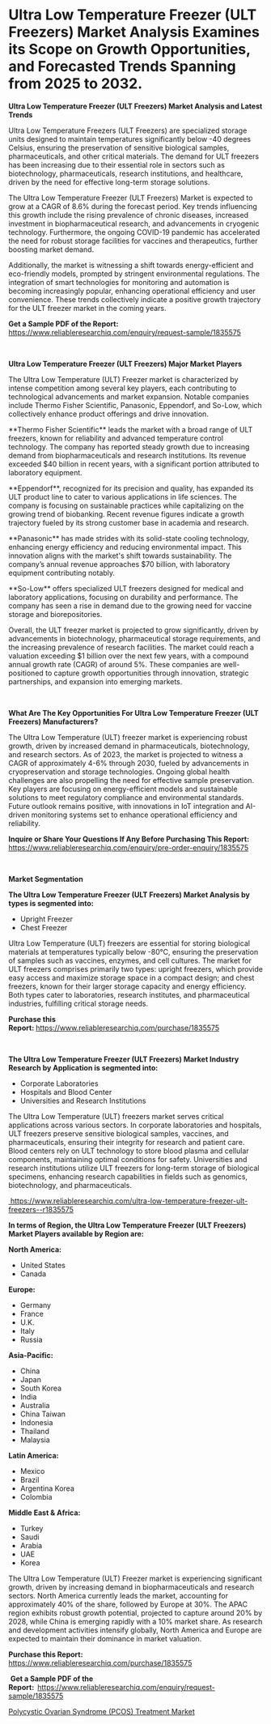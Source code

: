 <p><h1>Ultra Low Temperature Freezer (ULT Freezers) Market Analysis Examines its Scope on Growth Opportunities, and Forecasted Trends Spanning from 2025 to 2032.</h1></p><p><strong>Ultra Low Temperature Freezer (ULT Freezers) Market Analysis and Latest Trends</strong></p>
<p><p>Ultra Low Temperature Freezers (ULT Freezers) are specialized storage units designed to maintain temperatures significantly below -40 degrees Celsius, ensuring the preservation of sensitive biological samples, pharmaceuticals, and other critical materials. The demand for ULT freezers has been increasing due to their essential role in sectors such as biotechnology, pharmaceuticals, research institutions, and healthcare, driven by the need for effective long-term storage solutions.</p><p>The Ultra Low Temperature Freezer (ULT Freezers) Market is expected to grow at a CAGR of 8.6% during the forecast period. Key trends influencing this growth include the rising prevalence of chronic diseases, increased investment in biopharmaceutical research, and advancements in cryogenic technology. Furthermore, the ongoing COVID-19 pandemic has accelerated the need for robust storage facilities for vaccines and therapeutics, further boosting market demand.</p><p>Additionally, the market is witnessing a shift towards energy-efficient and eco-friendly models, prompted by stringent environmental regulations. The integration of smart technologies for monitoring and automation is becoming increasingly popular, enhancing operational efficiency and user convenience. These trends collectively indicate a positive growth trajectory for the ULT freezer market in the coming years.</p></p>
<p><strong>Get a Sample PDF of the Report:&nbsp;</strong> <a href="https://www.reliableresearchiq.com/enquiry/request-sample/1835575?utm_campaign=3547&utm_medium=2&utm_source=Github&utm_content=ia&utm_term=26032025&utm_id=ultra-low-temperature-freezer-ult-freezers">https://www.reliableresearchiq.com/enquiry/request-sample/1835575</a></p>
<p>&nbsp;</p>
<p><strong>Ultra Low Temperature Freezer (ULT Freezers) Major Market Players</strong></p>
<p><p>The Ultra Low Temperature (ULT) Freezer market is characterized by intense competition among several key players, each contributing to technological advancements and market expansion. Notable companies include Thermo Fisher Scientific, Panasonic, Eppendorf, and So-Low, which collectively enhance product offerings and drive innovation.</p><p>**Thermo Fisher Scientific** leads the market with a broad range of ULT freezers, known for reliability and advanced temperature control technology. The company has reported steady growth due to increasing demand from biopharmaceuticals and research institutions. Its revenue exceeded $40 billion in recent years, with a significant portion attributed to laboratory equipment.</p><p>**Eppendorf**, recognized for its precision and quality, has expanded its ULT product line to cater to various applications in life sciences. The company is focusing on sustainable practices while capitalizing on the growing trend of biobanking. Recent revenue figures indicate a growth trajectory fueled by its strong customer base in academia and research.</p><p>**Panasonic** has made strides with its solid-state cooling technology, enhancing energy efficiency and reducing environmental impact. This innovation aligns with the market's shift towards sustainability. The company’s annual revenue approaches $70 billion, with laboratory equipment contributing notably.</p><p>**So-Low** offers specialized ULT freezers designed for medical and laboratory applications, focusing on durability and performance. The company has seen a rise in demand due to the growing need for vaccine storage and biorepositories.</p><p>Overall, the ULT freezer market is projected to grow significantly, driven by advancements in biotechnology, pharmaceutical storage requirements, and the increasing prevalence of research facilities. The market could reach a valuation exceeding $1 billion over the next few years, with a compound annual growth rate (CAGR) of around 5%. These companies are well-positioned to capture growth opportunities through innovation, strategic partnerships, and expansion into emerging markets.</p></p>
<p>&nbsp;</p>
<p><strong>What Are The Key Opportunities For Ultra Low Temperature Freezer (ULT Freezers) Manufacturers?</strong></p>
<p><p>The Ultra Low Temperature (ULT) freezer market is experiencing robust growth, driven by increased demand in pharmaceuticals, biotechnology, and research sectors. As of 2023, the market is projected to witness a CAGR of approximately 4-6% through 2030, fueled by advancements in cryopreservation and storage technologies. Ongoing global health challenges are also propelling the need for effective sample preservation. Key players are focusing on energy-efficient models and sustainable solutions to meet regulatory compliance and environmental standards. Future outlook remains positive, with innovations in IoT integration and AI-driven monitoring systems set to enhance operational efficiency and reliability.</p></p>
<p><strong>Inquire or Share Your Questions If Any Before Purchasing This Report:</strong> <a href="https://www.reliableresearchiq.com/enquiry/pre-order-enquiry/1835575?utm_campaign=3547&utm_medium=2&utm_source=Github&utm_content=ia&utm_term=26032025&utm_id=ultra-low-temperature-freezer-ult-freezers">https://www.reliableresearchiq.com/enquiry/pre-order-enquiry/1835575</a></p>
<p>&nbsp;</p>
<p><strong>Market Segmentation</strong></p>
<p><strong>The Ultra Low Temperature Freezer (ULT Freezers) Market Analysis by types is segmented into:</strong></p>
<p><ul><li>Upright Freezer</li><li>Chest Freezer</li></ul></p>
<p><p>Ultra Low Temperature (ULT) freezers are essential for storing biological materials at temperatures typically below -80°C, ensuring the preservation of samples such as vaccines, enzymes, and cell cultures. The market for ULT freezers comprises primarily two types: upright freezers, which provide easy access and maximize storage space in a compact design; and chest freezers, known for their larger storage capacity and energy efficiency. Both types cater to laboratories, research institutes, and pharmaceutical industries, fulfilling critical storage needs.</p></p>
<p><strong>Purchase this Report:&nbsp;</strong><a href="https://www.reliableresearchiq.com/purchase/1835575?utm_campaign=3547&utm_medium=2&utm_source=Github&utm_content=ia&utm_term=26032025&utm_id=ultra-low-temperature-freezer-ult-freezers">https://www.reliableresearchiq.com/purchase/1835575</a></p>
<p>&nbsp;</p>
<p><strong>The Ultra Low Temperature Freezer (ULT Freezers) Market Industry Research by Application is segmented into:</strong></p>
<p><ul><li>Corporate Laboratories</li><li>Hospitals and Blood Center</li><li>Universities and Research Institutions</li></ul></p>
<p><p>The Ultra Low Temperature (ULT) freezers market serves critical applications across various sectors. In corporate laboratories and hospitals, ULT freezers preserve sensitive biological samples, vaccines, and pharmaceuticals, ensuring their integrity for research and patient care. Blood centers rely on ULT technology to store blood plasma and cellular components, maintaining optimal conditions for safety. Universities and research institutions utilize ULT freezers for long-term storage of biological specimens, enhancing research capabilities in fields such as genomics, biotechnology, and pharmaceuticals.</p></p>
<p><a href="https://www.reliableresearchiq.com/ultra-low-temperature-freezer-ult-freezers--r1835575?utm_campaign=3547&utm_medium=2&utm_source=Github&utm_content=ia&utm_term=26032025&utm_id=ultra-low-temperature-freezer-ult-freezers">&nbsp;https://www.reliableresearchiq.com/ultra-low-temperature-freezer-ult-freezers--r1835575</a></p>
<p><strong>In terms of Region, the Ultra Low Temperature Freezer (ULT Freezers) Market Players available by Region are:</strong></p>
<p>
    <p> <strong> North America: </strong>
        <ul>
            <li>United States</li>
            <li>Canada</li>
        </ul>
        </p> 
    <p> <strong> Europe: </strong>
        <ul>
            <li>Germany</li>
            <li>France</li>
            <li>U.K.</li>
            <li>Italy</li>
            <li>Russia</li>
        </ul>
        </p> 
    <p> <strong> Asia-Pacific: </strong>
        <ul>
            <li>China</li>
            <li>Japan</li>
            <li>South Korea</li>
            <li>India</li>
            <li>Australia</li>
            <li>China Taiwan</li>
            <li>Indonesia</li>
            <li>Thailand</li>
            <li>Malaysia</li>
        </ul>
        </p> 
    <p> <strong> Latin America: </strong>
        <ul>
            <li>Mexico</li>
            <li>Brazil</li>
            <li>Argentina Korea</li>
            <li>Colombia</li>
        </ul>
        </p> 
    <p> <strong> Middle East & Africa: </strong>
        <ul>
            <li>Turkey</li>
            <li>Saudi</li>
            <li>Arabia</li>
            <li>UAE</li>
            <li>Korea</li>
        </ul>
    </p>
    </p>
<p><p>The Ultra Low Temperature (ULT) Freezer market is experiencing significant growth, driven by increasing demand in biopharmaceuticals and research sectors. North America currently leads the market, accounting for approximately 40% of the share, followed by Europe at 30%. The APAC region exhibits robust growth potential, projected to capture around 20% by 2028, while China is emerging rapidly with a 10% market share. As research and development activities intensify globally, North America and Europe are expected to maintain their dominance in market valuation.</p></p>
<p><strong>Purchase this Report: </strong><a href="https://www.reliableresearchiq.com/purchase/1835575?utm_campaign=3547&utm_medium=2&utm_source=Github&utm_content=ia&utm_term=26032025&utm_id=ultra-low-temperature-freezer-ult-freezers">https://www.reliableresearchiq.com/purchase/1835575</a></p>
<p>&nbsp;<strong>Get a Sample PDF of the Report:&nbsp;&nbsp;</strong><a href="https://www.reliableresearchiq.com/enquiry/request-sample/1835575?utm_campaign=3547&utm_medium=2&utm_source=Github&utm_content=ia&utm_term=26032025&utm_id=ultra-low-temperature-freezer-ult-freezers">https://www.reliableresearchiq.com/enquiry/request-sample/1835575</a></p>
<p><strong></strong></p>
<p><p><a href="https://github.com/bawksmaedamu/Market-Research-Report-List-1/blob/main/polycystic-ovarian-syndrome-pcos-treatment-market.md?utm_campaign=3547&utm_medium=2&utm_source=Github&utm_content=ia&utm_term=26032025&utm_id=ultra-low-temperature-freezer-ult-freezers">Polycystic Ovarian Syndrome (PCOS) Treatment Market</a></p></p>